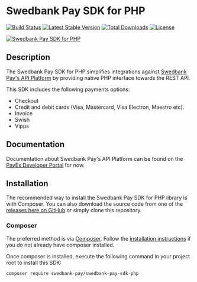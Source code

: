 # Swedbank Pay SDK for PHP

[![Build Status][travis-badge]][travis]
[![Latest Stable Version][version-badge]][packagist]
[![Total Downloads][downloads-badge]][packagist]
[![License][license-badge]][packagist]

[![Swedbank Pay SDK for PHP][og-image]][packagist]

## Description

The Swedbank Pay SDK for PHP simplifies integrations against
[Swedbank Pay's API Platform][api] by providing native PHP interface towards
the REST API.

This SDK includes the following payments options:

* Checkout
* Credit and debit cards (Visa, Mastercard, Visa Electron, Maestro etc).
* Invoice
* Swish
* Vipps

## Documentation

Documentation about Swedbank Pay's API Platform can be found on the
[PayEx Developer Portal][api] for now.

## Installation

The recommended way to install the Swedbank Pay SDK for PHP library is with
Composer. You can also download the source code from one of the
[releases here on GitHub][releases] or simply clone this repository.

### Composer

The preferred method is via [Composer][composer]. Follow the
[installation instructions][composer-intro] if you do not already have
composer installed.

Once composer is installed, execute the following command in your project root
to install this SDK:

```sh
composer require swedbank-pay/swedbank-pay-sdk-php
```

  [travis]:           https://travis-ci.org/SwedbankPay/swedbank-pay-sdk-php
  [travis-badge]:     https://travis-ci.org/SwedbankPay/swedbank-pay-sdk-php.svg?branch=master
  [api]:              https://developer.payex.com/xwiki/wiki/developer/view/Main/ecommerce/
  [releases]:         https://travis-ci.org/SwedbankPay/swedbank-pay-sdk-php/releases
  [composer]:         https://getcomposer.org
  [composer-intro]:   https://getcomposer.org/doc/00-intro.md
  [version-badge]:    https://poser.pugx.org/swedbank-pay/swedbank-pay-sdk-php/version
  [downloads-badge]:  https://poser.pugx.org/swedbank-pay/swedbank-pay-sdk-php/downloads
  [license-badge]:    https://poser.pugx.org/swedbank-pay/swedbank-pay-sdk-php/license
  [packagist]:        https://packagist.org/packages/swedbank-pay/swedbank-pay-sdk-php
  [og-image]:         https://repository-images.githubusercontent.com/211837579/b7c1d900-e7a7-11e9-8f55-5ecd50309fe4


